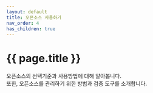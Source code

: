 ```yaml
---
layout: default
title: 오픈소스 사용하기
nav_order: 4
has_children: true
---
```

# {{ page.title }}
<div class="summary">
오픈소스의 선택기준과 사용방법에 대해 알아봅니다.<br>
또한, 오픈소스를 관리하기 위한 방법과 검증 도구를 소개합니다.
</div>
